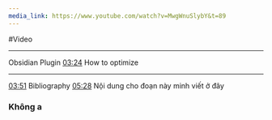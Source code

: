 ```yaml
---
media_link: https://www.youtube.com/watch?v=MwgWnuSlybY&t=89
---
```

#Video

---
Obsidian Plugin 
[03:24](https://www.youtube.com/watch?t=204&v=MwgWnuSlybY)
How to optimize 


---
[03:51](https://www.youtube.com/watch?t=231&v=MwgWnuSlybY)
Bibliography
[05:28](https://www.youtube.com/watch?t=328&v=MwgWnuSlybY)
Nội dung cho đoạn này  minh viết ở đây 

### Không a
